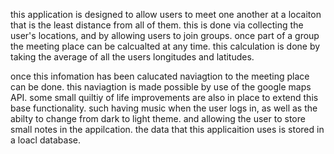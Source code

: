 this application is designed to allow users to meet one another at a locaiton that is the least distance from all of them.
this is done via collecting the user's locations, and by allowing users to join groups.
once part of a group the meeting place can be calcualted at any time. 
this calculation is done by taking the average of all the users longitudes and latitudes.

once this infomation has been calucated naviagtion to the meeting place can be done.
this naviagtion is made possible by use of the google maps API.
some small quiltiy of life improvements are also in place to extend this base functionality.
such having music when the user logs in, as well as the abilty to change from dark to light theme.
and allowing the user to store small notes in the appilcation.
the data that this applicaition uses is stored in a loacl database.
